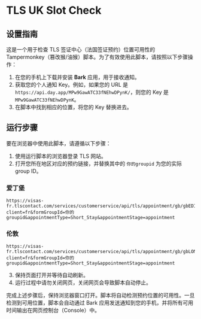 # TLS UK Slot Check
## 设置指南
这是一个用于检查 TLS 签证中心（法国签证预约）位置可用性的 Tampermonkey（篡改猴/油猴）脚本。为了有效使用此脚本，请按照以下步骤操作：

1. 在您的手机上下载并安装 **Bark** 应用，用于接收通知。
2. 获取您的个人通知 Key。例如，如果您的 URL 是 `https://api.day.app/MPw9GawATC33fNEhwDPynK/`，则您的 Key 是 `MPw9GawATC33fNEhwDPynK`。
3. 在脚本中找到相应的位置，将您的 Key 替换进去。

## 运行步骤
要在浏览器中使用此脚本，请遵循以下步骤：

1. 使用运行脚本的浏览器登录 TLS 网站。
2. 打开您所在地区对应的预约链接，并替换其中的 `你的groupid` 为您的实际 group ID。

### 爱丁堡
```
https://visas-fr.tlscontact.com/services/customerservice/api/tls/appointment/gb/gbEDI2fr/table?client=fr&formGroupId=你的groupid&appointmentType=Short_Stay&appointmentStage=appointment
```

### 伦敦
```
https://visas-fr.tlscontact.com/services/customerservice/api/tls/appointment/gb/gbLON2fr/table?client=fr&formGroupId=你的groupid&appointmentType=Short_Stay&appointmentStage=appointment
```

3. 保持页面打开并等待自动刷新。
4. 运行过程中请勿关闭网页，关闭网页会导致脚本自动停止。

完成上述步骤后，保持浏览器窗口打开。脚本将自动检测预约位置的可用性。一旦检测到可用位置，脚本会自动通过 Bark 应用发送通知到您的手机，并将所有可用时间输出在网页控制台（Console）中。
